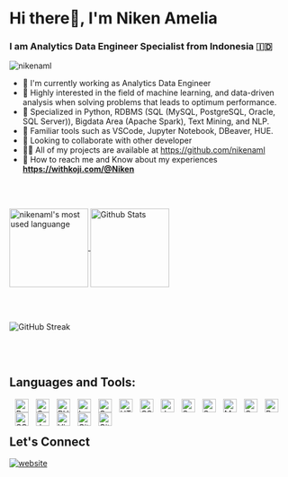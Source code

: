 <h1>Hi there👋, I'm Niken Amelia</h1>
<h3>I am <b>Analytics Data Engineer Specialist</b> from Indonesia 🇮🇩</h3>

<p align="left"> <img src="https://komarev.com/ghpvc/?username=nikenaml&label=Profile%20views&color=0e75b6&style=flat" alt="nikenaml" /> </p>

- 📌 I'm currently working as Analytics Data Engineer
- 📝 Highly interested in the field of machine learning, and data-driven analysis when solving problems that leads to optimum performance. 
- 📑 Specialized in Python, RDBMS (SQL (MySQL, PostgreSQL, Oracle, SQL Server)), Bigdata Area (Apache Spark), Text Mining, and NLP. 
- 🎯 Familiar tools such as VSCode, Jupyter Notebook, DBeaver, HUE. 
- 🤝 Looking to collaborate with other developer
- 👨‍💻 All of my projects are available at https://github.com/nikenaml
- 🔗 How to reach me and Know about my experiences **https://withkoji.com/@Niken**

<br />
<br />

<p>
  <a href="https://github.com/nikenaml/nikenaml">
    <img
         src="https://github-readme-stats.vercel.app/api/top-langs/?username=nikenaml&theme=onedark&layout=compact&border_radius=24"
         alt="nikenaml's most used languange"
         align="center"
         height="140"
     />
  </a>
  <a href="https://github.com/nikenaml/nikenaml">
    <img
         src="https://github-readme-stats.vercel.app/api?username=nikenaml&show_icons=true&theme=onedark&border_radius=24"
         alt="Github Stats"
         align="center"
         height="140"
     />
  </a>
</p>

<br />
<br />

![GitHub Streak](https://github-readme-streak-stats.herokuapp.com?user=nikenaml&theme=dracula&date_format=j%20M%5B%20Y%5D)

<br />
<br />

## Languages and Tools:
<p align="left" class="language"/>
  <img align="left" alt="Python" height="24px" style="margin-left: 10px" src="https://cdn.jsdelivr.net/gh/devicons/devicon/icons/python/python-original.svg" />
  <img align="left" alt="Golang" height="24px" style="margin-left: 10px" src="https://cdn.jsdelivr.net/gh/devicons/devicon/icons/go/go-original.svg" style="padding-right:10px;" />   
  <img align="left" alt="PHP" height="24px" style="margin-left: 10px" src="https://cdn.jsdelivr.net/gh/devicons/devicon/icons/php/php-original.svg" />
  <img align="left" alt="Laravel" height="24px" style="margin-left: 10px" src="https://cdn.jsdelivr.net/gh/devicons/devicon/icons/laravel/laravel-plain.svg" />         
  <img align="left" alt="Golang" height="24px" style="margin-left: 10px" src="https://cdn.jsdelivr.net/gh/devicons/devicon/icons/pandas/pandas-original.svg" />         
  <img align="left" alt="HTML5" height="24px" style="margin-left: 10px" src="https://cdn.jsdelivr.net/gh/devicons/devicon/icons/html5/html5-original.svg" style="padding-right:10px;" />
  <img align="left" alt="CSS3" height="24px" style="margin-left: 10px" src="https://cdn.jsdelivr.net/gh/devicons/devicon/icons/css3/css3-original.svg" style="padding-right:10px;" />
  <img align="left" alt="JavaScript" height="24px" style="margin-left: 10px" src="https://cdn.jsdelivr.net/gh/devicons/devicon/icons/javascript/javascript-original.svg" style="padding-right:10px;" />
  <img align="left" alt="Scala" height="24px" style="margin-left: 10px" src="https://cdn.jsdelivr.net/gh/devicons/devicon/icons/scala/scala-original.svg" />
  <img align="left" alt="Selenium" height="24px" style="margin-left: 10px" src="https://cdn.jsdelivr.net/gh/devicons/devicon/icons/selenium/selenium-original.svg" />
  <img align="left" alt="MySQL" height="24px" style="margin-left: 10px" src="https://cdn.jsdelivr.net/gh/devicons/devicon/icons/mysql/mysql-original.svg" />
  <img align="left" alt="Oracle" height="24px" style="margin-left: 10px" src="https://cdn.jsdelivr.net/gh/devicons/devicon/icons/oracle/oracle-original.svg" />
  <img align="left" alt="PostgreSQL" height="24px" style="margin-left: 10px" src="https://cdn.jsdelivr.net/gh/devicons/devicon/icons/postgresql/postgresql-original.svg" />
  <img align="left" alt="SQLServer" height="24px" style="margin-left: 10px" src="https://cdn.jsdelivr.net/gh/devicons/devicon/icons/microsoftsqlserver/microsoftsqlserver-plain.svg" />
  <img align="left" alt="Jupyter" height="24px" style="margin-left: 10px" src="https://cdn.jsdelivr.net/gh/devicons/devicon/icons/jupyter/jupyter-original.svg" />     
  <img align="left" alt="Visual Studio Code" height="24px" style="margin-left: 10px" src="https://cdn.jsdelivr.net/gh/devicons/devicon/icons/vscode/vscode-original.svg" style="padding-right:10px;" />
  <img align="left" alt="Git" height="24px" style="margin-left: 10px" src="https://cdn.jsdelivr.net/gh/devicons/devicon/icons/git/git-original.svg" style="padding-right:10px;" />
  <img align="left" alt="GitHub" height="24px" style="margin-left: 10px" src="https://user-images.githubusercontent.com/3369400/139447912-e0f43f33-6d9f-45f8-be46-2df5bbc91289.png" style="padding-right:10px;" />
 </p>

<br />
<br />

## Let's Connect
[![website](https://img.icons8.com/fluency/48/000000/linkedin.png)](https://www.linkedin.com/in/nikenamelia/)
&nbsp;&nbsp;
